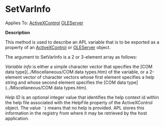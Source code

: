 




<h1 class="heading"><span class="name">SetVarInfo</span></h1>

Applies To: [ActiveXControl](../a-z/activexcontrol.md) [OLEServer](../a-z/oleserver.md)


**Description**


This method is used to describe an APL variable that is to be exported as a property of an [ActiveXControl](../a-z/activexcontrol.md) or [OLEServer](../a-z/oleserver.md) object.


The argument to SetVarInfo is a 2 or 3-element array as follows:


*Variable info* is either a simple character vector that specifies the
[COM data type](../Miscellaneous/COM data types.htm) of the variable, or a 2-element vector of character vectors whose first element specifies a help string and whose second element specifies the [COM data type](../Miscellaneous/COM data types.htm).


*Help ID* is an optional integer value that identifies the help context id within the help file associated with the HelpFile property of the ActiveXControl object. The value `¯1` means that no help is provided. APL stores this information in the registry from where it may be retrieved by the host application.



